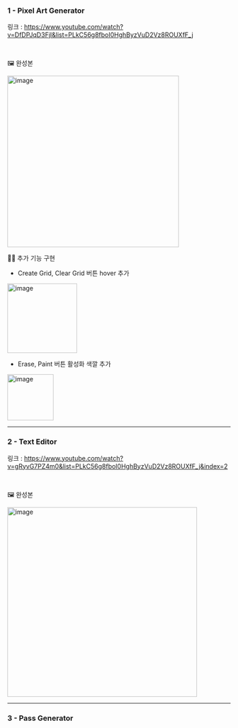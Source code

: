 ### 1 - Pixel Art Generator

링크 : https://www.youtube.com/watch?v=DfDPJqD3FjI&list=PLkC56g8fboI0HghByzVuD2Vz8ROUXfF_j

<br/>

🖼 완성본

<img width="387" alt="image" src="https://github.com/h2s0/js-programming/assets/134567479/803f4ce2-76a5-4b7d-b442-c76eb7c92cab">

<br/>

👩‍💻 추가 기능 구현
- Create Grid, Clear Grid 버튼 hover 추가
<img width="157" alt="image" src="https://github.com/h2s0/js-programming/assets/134567479/62dfc684-e866-4e55-ba76-f4a403f85337">

- Erase, Paint 버튼 활성화 색깔 추가
<img width="104" alt="image" src="https://github.com/h2s0/js-programming/assets/134567479/95a0cd5c-27d1-43e8-8435-3b5aaf2421e9">

<br/>

---
### 2 - Text Editor

링크 : https://www.youtube.com/watch?v=gRyvG7PZ4m0&list=PLkC56g8fboI0HghByzVuD2Vz8ROUXfF_j&index=2

<br/>

🖼 완성본

<img width="428" alt="image" src="https://github.com/h2s0/js-programming/assets/134567479/86673f97-d04b-4b75-b5f2-538757109bd8">

---
### 3 - Pass Generator
